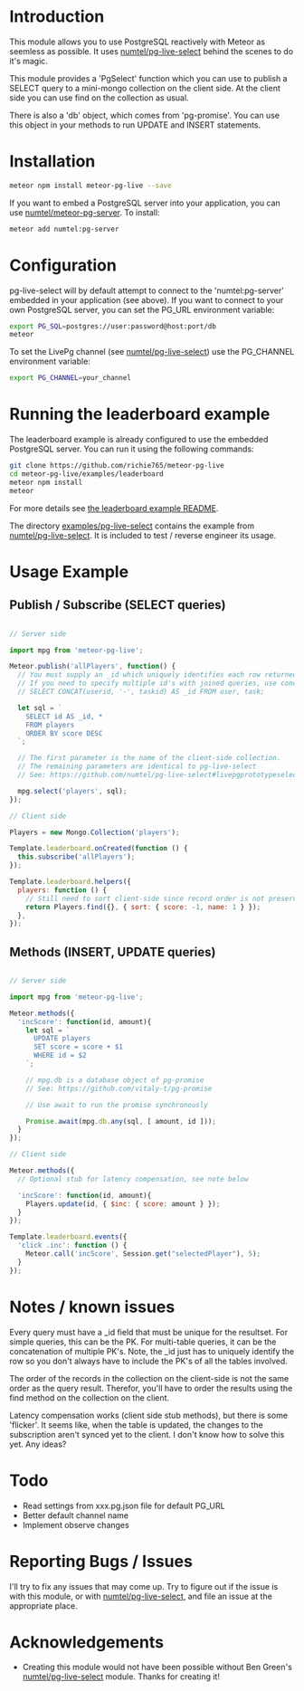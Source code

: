 # Introduction
This module allows you to use PostgreSQL reactively with Meteor as seemless
as possible. It uses [numtel/pg-live-select](https://github.com/numtel/pg-live-select)
behind the scenes to do it's magic.

This module provides a 'PgSelect' function which you can use to publish
a SELECT query to a mini-mongo collection on the client side. At the client
side you can use find on the collection as usual.

There is also a 'db' object, which comes from 'pg-promise'. You can use this
object in your methods to run UPDATE and INSERT statements.

# Installation

```bash
meteor npm install meteor-pg-live --save
```

If you want to embed a PostgreSQL server into your application, you can use
[numtel/meteor-pg-server](https://github.com/numtel/meteor-pg-server). To
install:

```bash
meteor add numtel:pg-server
```

# Configuration

pg-live-select will by default attempt to connect to the 'numtel:pg-server'
embedded in your application (see above). If you want to connect to your own
PostgreSQL server, you can set the PG_URL environment variable:

```bash
export PG_SQL=postgres://user:password@host:port/db
meteor
```

To set the LivePg channel (see [numtel/pg-live-select](https://github.com/numtel/pg-live-select))
use the PG_CHANNEL environment variable:

```bash
export PG_CHANNEL=your_channel
```

# Running the leaderboard example
The leaderboard example is already configured to use the embedded
PostgreSQL server. You can run it using the following commands:

```bash
git clone https://github.com/richie765/meteor-pg-live
cd meteor-pg-live/examples/leaderboard
meteor npm install
meteor
```

For more details see [the leaderboard example README](https://github.com/richie765/meteor-pg-live/examples/leaderboard/).

The directory [examples/pg-live-select](https://github.com/richie765/meteor-pg-live/examples/pg-live-select) contains the example from [numtel/pg-live-select](https://github.com/numtel/pg-live-select). It is included to test / reverse engineer its usage.

# Usage Example

## Publish / Subscribe (SELECT queries)

```javascript

// Server side

import mpg from 'meteor-pg-live';

Meteor.publish('allPlayers', function() {
  // You must supply an _id which uniquely identifies each row returned
  // If you need to specify multiple id's with joined queries, use concat:
  // SELECT CONCAT(userid, '-', taskid) AS _id FROM user, task;

  let sql = `
    SELECT id AS _id, *
    FROM players
    ORDER BY score DESC
  `;

  // The first parameter is the name of the client-side collection.
  // The remaining parameters are identical to pg-live-select
  // See: https://github.com/numtel/pg-live-select#livepgprototypeselectquery-params-triggers

  mpg.select('players', sql);
});

// Client side

Players = new Mongo.Collection('players');

Template.leaderboard.onCreated(function () {
  this.subscribe('allPlayers');
});

Template.leaderboard.helpers({
  players: function () {
    // Still need to sort client-side since record order is not preserved
    return Players.find({}, { sort: { score: -1, name: 1 } });
  },
});
```

## Methods (INSERT, UPDATE queries)

```javascript

// Server side

import mpg from 'meteor-pg-live';

Meteor.methods({
  'incScore': function(id, amount){
    let sql = `
      UPDATE players
      SET score = score + $1
      WHERE id = $2
    `;

    // mpg.db is a database object of pg-promise
    // See: https://github.com/vitaly-t/pg-promise

    // Use await to run the promise synchronously

    Promise.await(mpg.db.any(sql, [ amount, id ]));
  }
});

// Client side

Meteor.methods({
  // Optional stub for latency compensation, see note below

  'incScore': function(id, amount){
    Players.update(id, { $inc: { score: amount } });    
  }
});

Template.leaderboard.events({
  'click .inc': function () {
    Meteor.call('incScore', Session.get("selectedPlayer"), 5);
  }
});
```

# Notes / known issues
Every query must have a \_id field that must be unique for the resultset.
For simple queries, this can be the PK. For multi-table queries, it can be
the concatenation of multiple PK's. Note, the \_id just has to uniquely
identify the row so you don't always have to include the PK's of all the
tables involved.

The order of the records in the collection on the client-side is not the same
order as the query result. Therefor, you'll have to order the results using
the find method on the collection on the client.

Latency compensation works (client side stub methods), but there is some
'flicker'. It seems like, when the table is updated, the changes to the
subscription aren't synced yet to the client. I don't know how to solve this
yet. Any ideas?

# Todo
* Read settings from xxx.pg.json file for default PG_URL
* Better default channel name
* Implement observe changes

# Reporting Bugs / Issues
I'll try to fix any issues that may come up. Try to figure out if the issue
is with this module, or with [numtel/pg-live-select](https://github.com/numtel/pg-live-select),
and file an issue at the appropriate place.

# Acknowledgements
* Creating this module would not have been possible without Ben Green's
[numtel/pg-live-select](https://github.com/numtel/pg-live-select) module.
Thanks for creating it!
